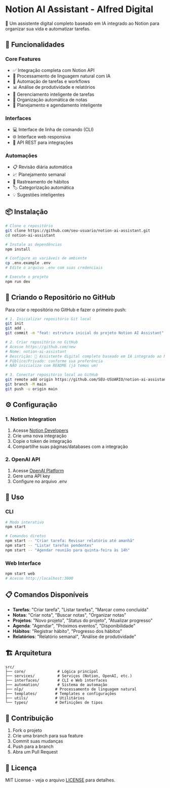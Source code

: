 # Notion AI Assistant - Alfred Digital

🤖 Um assistente digital completo baseado em IA integrado ao Notion para organizar sua vida e automatizar tarefas.

## 🚀 Funcionalidades

### Core Features
- ✅ Integração completa com Notion API
- 🧠 Processamento de linguagem natural com IA
- 🔄 Automação de tarefas e workflows
- 📊 Análise de produtividade e relatórios
- 🎯 Gerenciamento inteligente de tarefas
- 📝 Organização automática de notas
- 📅 Planejamento e agendamento inteligente

### Interfaces
- 💻 Interface de linha de comando (CLI)
- 🌐 Interface web responsiva
- 🔗 API REST para integrações

### Automações
- 📋 Revisão diária automática
- 📈 Planejamento semanal
- 🎯 Rastreamento de hábitos
- 🏷️ Categorização automática
- 💡 Sugestões inteligentes

## 📦 Instalação

```bash
# Clone o repositório
git clone https://github.com/seu-usuario/notion-ai-assistant.git
cd notion-ai-assistant

# Instale as dependências
npm install

# Configure as variáveis de ambiente
cp .env.example .env
# Edite o arquivo .env com suas credenciais

# Execute o projeto
npm run dev
```

## 🐙 Criando o Repositório no GitHub

Para criar o repositório no GitHub e fazer o primeiro push:

```bash
# 1. Inicializar repositório Git local
git init
git add .
git commit -m "feat: estrutura inicial do projeto Notion AI Assistant"

# 2. Criar repositório no GitHub
# Acesse https://github.com/new
# Nome: notion-ai-assistant
# Descrição: 🤖 Assistente digital completo baseado em IA integrado ao Notion para organizar sua vida e automatizar tarefas
# Público/Privado: conforme sua preferência
# NÃO inicialize com README (já temos um)

# 3. Conectar repositório local ao GitHub
git remote add origin https://github.com/SEU-USUARIO/notion-ai-assistant.git
git branch -M main
git push -u origin main
```

## ⚙️ Configuração

### 1. Notion Integration
1. Acesse [Notion Developers](https://developers.notion.com/)
2. Crie uma nova integração
3. Copie o token de integração
4. Compartilhe suas páginas/databases com a integração

### 2. OpenAI API
1. Acesse [OpenAI Platform](https://platform.openai.com/)
2. Gere uma API key
3. Configure no arquivo .env

## 🎯 Uso

### CLI
```bash
# Modo interativo
npm start

# Comandos diretos
npm start -- "Criar tarefa: Revisar relatório até amanhã"
npm start -- "Listar tarefas pendentes"
npm start -- "Agendar reunião para quinta-feira às 14h"
```

### Web Interface
```bash
npm start web
# Acesse http://localhost:3000
```

## 📋 Comandos Disponíveis

- **Tarefas**: "Criar tarefa", "Listar tarefas", "Marcar como concluída"
- **Notas**: "Criar nota", "Buscar notas", "Organizar notas"
- **Projetos**: "Novo projeto", "Status do projeto", "Atualizar progresso"
- **Agenda**: "Agendar", "Próximos eventos", "Disponibilidade"
- **Hábitos**: "Registrar hábito", "Progresso dos hábitos"
- **Relatórios**: "Relatório semanal", "Análise de produtividade"

## 🏗️ Arquitetura

```
src/
├── core/              # Lógica principal
├── services/          # Serviços (Notion, OpenAI, etc.)
├── interfaces/        # CLI e Web interfaces
├── automation/        # Sistema de automação
├── nlp/              # Processamento de linguagem natural
├── templates/        # Templates e configurações
├── utils/            # Utilitários
└── types/            # Definições de tipos
```

## 🤝 Contribuição

1. Fork o projeto
2. Crie uma branch para sua feature
3. Commit suas mudanças
4. Push para a branch
5. Abra um Pull Request

## 📄 Licença

MIT License - veja o arquivo [LICENSE](LICENSE) para detalhes.